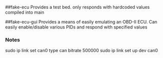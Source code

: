 ##fake-ecu
  Provides a test bed. only responds with hardcoded values compiled into main

##fake-ecu-gui
  Provides a means of easily emulating an OBD-II ECU. Can easily enable/disable various PIDs and respond with specified values



### Notes
sudo ip link set can0 type can bitrate 500000
sudo ip link set up dev can0
